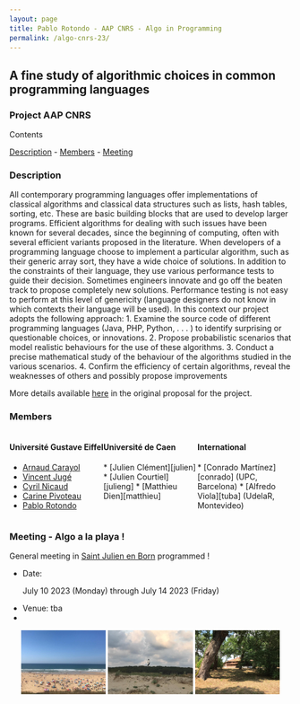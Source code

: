 ```yaml
---
layout: page
title: Pablo Rotondo - AAP CNRS - Algo in Programming
permalink: /algo-cnrs-23/
---
```




<style>
 .grid {
  display: flex;
 }
.column-left{ float: left; width: 33.333%; }
.column-right{ float: right; width: 33.333%; }
.column-center{ display: inline-block; width: 33.333%; }
</style>


<h2> A fine study of algorithmic choices in 
common programming languages</h2>

<h3>
Project AAP CNRS
</h3>

Contents
<nav class="navigation">
<a href="#description">Description</a> - 
<a href="#members">Members</a> -
<a href="#meeting">Meeting</a> 
</nav>


<h3 id='description'>Description</h3>
All contemporary programming languages offer implementations of classical algorithms and classical data structures such as lists, hash tables, sorting, etc. 
These are basic building blocks that are used to develop larger programs. Efficient algorithms for dealing with such issues have been known for several decades, since the beginning of computing,
often with several efficient variants proposed in the literature.
When developers of a programming language choose to implement a particular algorithm, such as their generic array sort, they have a wide choice of solutions.
In addition to the constraints of their language, they use various performance tests to guide their decision.
Sometimes engineers innovate and go off the beaten track to propose completely new solutions. Performance testing
is not easy to perform at this level of genericity (language designers do not know in which contexts their language will be used).
In this context our project adopts the following approach:
1. Examine the source code of different programming languages (Java, PHP, Python, . . . ) to identify
surprising or questionable choices, or innovations.
2. Propose probabilistic scenarios that model realistic behaviours for the use of these algorithms.
3. Conduct a precise mathematical study of the behaviour of the algorithms studied in the various
scenarios.
4. Confirm the efficiency of certain algorithms, reveal the weaknesses of others and possibly propose improvements


More details available <a href="/files/22_AAP_CNRS.pdf">here</a> in the original proposal for the project.

<!--[3] Conrado Mart ́ınez, Cyril Nicaud, Pablo Rotondo: A Probabilistic Model Revealing Shortcomings in Lua’s-->
<!--Hybrid Tables. Accepted at COCOON 2022. https://arxiv.org/abs/2208.13602-->
<!--<a href="/files/Pres_COCOON_22-1.pdf">A Probabilistic Model Revealing Shortcomings in Lua’s Hybrid Tables</a>, COCOON 2022, Online, 23 Octobre, 2022.-->

<h3 id='members'>Members</h3>

<div class="grid">
<div class="column-left">
<h4>Université Gustave Eiffel</h4>

* [Arnaud Carayol][arnaud]
* [Vincent Jugé][vincent]
* [Cyril Nicaud][cyril]
* [Carine Pivoteau][carine]
* [Pablo Rotondo][pablo]
</div>
<div class="column-center">
<h4>Université de Caen</h4>
* [Julien Clément][julien]
* [Julien Courtiel][julieng]
* [Matthieu Dien][matthieu]
</div>
<div class="column-right">
<h4>International</h4>
* [Conrado Martínez][conrado] (UPC, Barcelona)
* [Alfredo Viola][tuba] (UdelaR, Montevideo)
</div>
</div>


<h3 id='meeting'>Meeting - Algo a la playa !</h3>

General meeting in <a href="https://www.saint-julien-en-born.fr/">Saint Julien en Born</a> programmed !

<!--<img src="https://www.guide-des-landes.com/_bibli/annonces/1347/hd/plageducontis3.jpg"  width="30%" >-->

<ul>
<li>
Date:

July 10 2023 (Monday) through July 14 2023 (Friday)
</li>
<li>
Venue: tba
</li>
<li>
</li>
</ul>

<center>
<img src="/assets/meeting-23/st-julien-en-born-1.jpeg"  width="30%" >
<img src="/assets/meeting-23/st-julien-en-born-2.jpeg"  width="30%" >
<img src="/assets/meeting-23/st-julien-en-born-3.jpeg"  width="30%" >
<!--<img src="https://www.guide-des-landes.com/_bibli/annonces/1347/hd/plageducontis3.jpg"  width="30%" >-->
<!--<img src="https://www.guide-des-landes.com/_bibli/annonces/1347/hd/plageducontis3.jpg"  width="30%" >-->
<!--<img src="https://www.guide-des-landes.com/_bibli/annonces/1347/hd/plageducontis3.jpg"  width="30%" >-->
</center>
<!--![Beach](https://www.guide-des-landes.com/_bibli/annonces/1347/hd/plageducontis3.jpg "Plage")-->

[pablo]: /
[cyril]: http://www-igm.univ-mlv.fr/~nicaud/
[arnaud]: http://www-igm.univ-mlv.fr/~carayol/
[carine]: http://www-igm.univ-mlv.fr/~pivoteau/
[vincent]: http://www-igm.univ-mlv.fr/~juge/
[julien]: https://clementj01.users.greyc.fr/
[julieng]: https://courtiel.users.greyc.fr/
[matthieu]: https://dien.users.greyc.fr/
[conrado]: https://www.cs.upc.edu/~conrado/
[tuba]: https://dblp.org/pid/50/6924.html
[ligm]: http://ligm.u-pem.fr/accueil/

